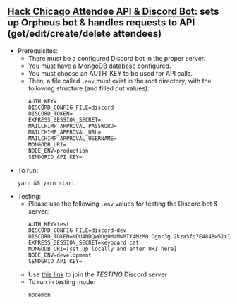 ## [Hack Chicago Attendee API & Discord Bot](https://github.com/zanedb/hackchicago-api/blob/master/app.js): sets up Orpheus bot & handles requests to API (get/edit/create/delete attendees)
  - Prerequisites:
    - There must be a configured Discord bot in the proper server.
    - You must have a MongoDB database configured.
    - You must choose an AUTH_KEY to be used for API calls.
    - Then, a file called `.env` must exist in the root directory, with the following structure (and filled out values):
      ```
      AUTH_KEY=
      DISCORD_CONFIG_FILE=discord
      DISCORD_TOKEN=
      EXPRESS_SESSION_SECRET=
      MAILCHIMP_APPROVAL_PASSWORD=
      MAILCHIMP_APPROVAL_URL=
      MAILCHIMP_APPROVAL_USERNAME=
      MONGODB_URI=
      NODE_ENV=production
      SENDGRID_API_KEY=
      ```
  - To run:
    ```
    yarn && yarn start
    ```
  - Testing:
    - Please use the following `.env` values for testing the Discord bot & server:
      ```
      AUTH_KEY=test
      DISCORD_CONFIG_FILE=discord-dev
      DISCORD_TOKEN=NDU4NDQwODg0MzMwMTY4MzM0.Dgnr3g.2kzaSfq7E4848w51xIsV3FuZmeY
      EXPRESS_SESSION_SECRET=keyboard cat
      MONGODB_URI=[set up locally and enter URI here]
      NODE_ENV=development
      SENDGRID_API_KEY=
      ```
    - Use [this link](https://discord.gg/UE8ZMgr) to join the *TESTING* Discord server
    - To run in testing mode:
      ```
      nodemon
      ```